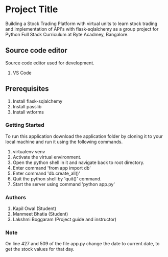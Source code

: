 # Project Title

Building a Stock Trading Platform with virtual units to learn stock trading and implementation of API's with flask-sqlalchemy as a group project for Python Full Stack Curriculum at Byte Acadmey, Bangalore.

## Source code editor

Source code editor used for development.

1. VS Code

## Prerequisites

1. Install flask-sqlalchemy
2. Install passlib
3. Install wtforms

### Getting Started

To run this application download the application folder by cloning it to your local machine and run it using the following commands.

1. virtualenv venv
2. Activate the virtual environment.
3. Open the python shell in it and navigate back to root directory.
4. Enter command 'from app import db'
5. Enter command 'db.create_all()'
6. Quit the python shell by 'quit()' command.
7. Start the server using command 'python app.py'

### Authors

1. Kapil Owal (Student)
2. Manmeet Bhatia (Student)
3. Lakshmi Boggaram (Project guide and instructor)

### Note

On line 427 and 509 of the file app.py change the date to current date, to get the stock values for that day.